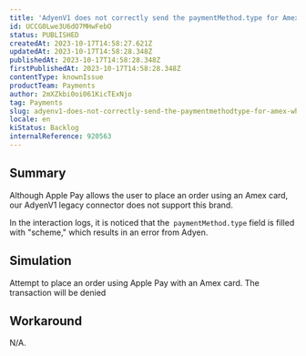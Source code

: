 ```yaml
---
title: 'AdyenV1 does not correctly send the paymentMethod.type for Amex when using Apple Pay.'
id: UCCG0Lwe3U6dO7MHwFebO
status: PUBLISHED
createdAt: 2023-10-17T14:58:27.621Z
updatedAt: 2023-10-17T14:58:28.348Z
publishedAt: 2023-10-17T14:58:28.348Z
firstPublishedAt: 2023-10-17T14:58:28.348Z
contentType: knownIssue
productTeam: Payments
author: 2mXZkbi0oi061KicTExNjo
tag: Payments
slug: adyenv1-does-not-correctly-send-the-paymentmethodtype-for-amex-when-using-apple-pay
locale: en
kiStatus: Backlog
internalReference: 920563
---
```


## Summary


Although Apple Pay allows the user to place an order using an Amex card, our AdyenV1 legacy connector does not support this brand.

In the interaction logs, it is noticed that the` paymentMethod.type` field is filled with "scheme," which results in an error from Adyen.


##

## Simulation


Attempt to place an order using Apple Pay with an Amex card. The transaction will be denied


##

## Workaround


N/A.





